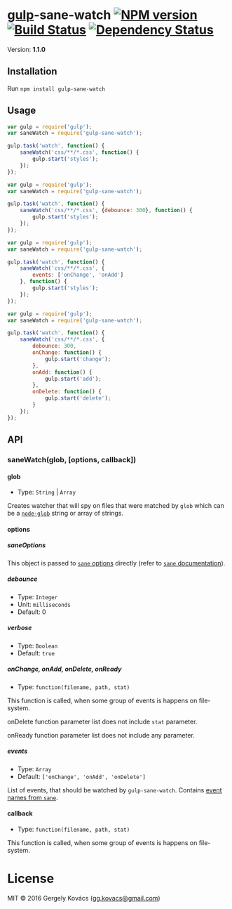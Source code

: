 # [gulp](https://github.com/gulpjs/gulp)-sane-watch [![NPM version][npm-image]][npm-url] [![Build Status][travis-image]][travis-url] [![Dependency Status][daviddm-image]][daviddm-url]
Version: **1.1.0**

## Installation

Run `npm install gulp-sane-watch`

## Usage

```js
var gulp = require('gulp');
var saneWatch = require('gulp-sane-watch');

gulp.task('watch', function() {
    saneWatch('css/**/*.css', function() {
        gulp.start('styles');
    }); 
});
```

```js
var gulp = require('gulp');
var saneWatch = require('gulp-sane-watch');

gulp.task('watch', function() {
    saneWatch('css/**/*.css', {debounce: 300}, function() {
        gulp.start('styles');
    }); 
});
```

```js
var gulp = require('gulp');
var saneWatch = require('gulp-sane-watch');

gulp.task('watch', function() {
    saneWatch('css/**/*.css', {
        events: ['onChange', 'onAdd']
    }, function() {
        gulp.start('styles');
    }); 
});
```

```js
var gulp = require('gulp');
var saneWatch = require('gulp-sane-watch');

gulp.task('watch', function() {
    saneWatch('css/**/*.css', {
        debounce: 300,
        onChange: function() {
            gulp.start('change');
        },
        onAdd: function() {
            gulp.start('add');
        },
        onDelete: function() {
            gulp.start('delete');
        }
    });
});
```
## API

### saneWatch(glob, [options, callback])

#### glob
- Type: `String` | `Array`

Creates watcher that will spy on files that were matched by `glob` which can be a
[`node-glob`](https://github.com/isaacs/node-glob) string or array of strings.

#### options

##### saneOptions

This object is passed to [`sane` options](https://github.com/amasad/sane#api) directly (refer to [`sane` documentation](https://github.com/amasad/sane)).

##### debounce
- Type: `Integer`
- Unit: `milliseconds`
- Default: 0

##### verbose
- Type: `Boolean`
- Default: `true`

##### onChange, onAdd, onDelete, onReady
- Type: `function(filename, path, stat)`

This function is called, when some group of events is happens on file-system.

onDelete function parameter list does not include `stat` parameter.

onReady function parameter list does not include any parameter.

##### events
- Type: `Array`
- Default: `['onChange', 'onAdd', 'onDelete']`

List of events, that should be watched by `gulp-sane-watch`. Contains [event names from `sane`](https://github.com/amasad/sane#api).

#### callback
- Type: `function(filename, path, stat)`

This function is called, when some group of events is happens on file-system.

# License
MIT © 2016 Gergely Kovács (gg.kovacs@gmail.com)

[npm-image]: https://badge.fury.io/js/gulp-sane-watch.svg
[npm-url]: https://npmjs.org/package/gulp-sane-watch
[travis-image]: https://travis-ci.org/ggkovacs/gulp-sane-watch.svg?branch=master
[travis-url]: https://travis-ci.org/ggkovacs/gulp-sane-watch
[daviddm-image]: https://david-dm.org/ggkovacs/gulp-sane-watch.svg?theme=shields.io
[daviddm-url]: https://david-dm.org/ggkovacs/gulp-sane-watch
